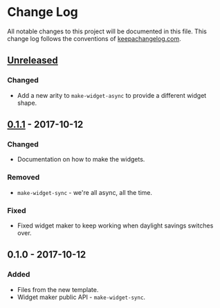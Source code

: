 # Change Log
All notable changes to this project will be documented in this file. This change log follows the conventions of [keepachangelog.com](http://keepachangelog.com/).

## [Unreleased]
### Changed
- Add a new arity to `make-widget-async` to provide a different widget shape.

## [0.1.1] - 2017-10-12
### Changed
- Documentation on how to make the widgets.

### Removed
- `make-widget-sync` - we're all async, all the time.

### Fixed
- Fixed widget maker to keep working when daylight savings switches over.

## 0.1.0 - 2017-10-12
### Added
- Files from the new template.
- Widget maker public API - `make-widget-sync`.

[Unreleased]: https://github.com/your-name/brain-clj/compare/0.1.1...HEAD
[0.1.1]: https://github.com/your-name/brain-clj/compare/0.1.0...0.1.1
